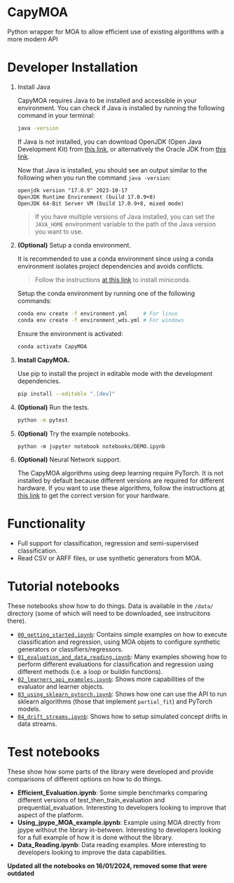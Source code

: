# CapyMOA
Python wrapper for MOA to allow efficient use of existing algorithms with a more modern API


# Developer Installation

1. Install Java

   CapyMOA requires Java to be installed and accessible in your environment. You
   can check if Java is installed by running the following command in your terminal:
   ```bash
   java -version
   ```

   If Java is not installed, you can download OpenJDK (Open Java Development Kit) 
   from [this link](https://openjdk.org/install/), or alternatively the Oracle 
   JDK from [this link](https://www.oracle.com/java).

   Now that Java is installed, you should see an output similar to the following
   when you run the command `java -version`:
   ```txt
   openjdk version "17.0.9" 2023-10-17
   OpenJDK Runtime Environment (build 17.0.9+8)
   OpenJDK 64-Bit Server VM (build 17.0.9+8, mixed mode)
   ```

   > If you have multiple versions of Java installed, you can set the `JAVA_HOME`
   > environment variable to the path of the Java version you want to use.


1. **(Optional)** Setup a conda environment.

   It is recommended to use a conda environment since using a
   conda environment isolates project dependencies and avoids conflicts.
   > Follow the instructions [at this link](https://docs.conda.io/projects/miniconda/en/latest/) to install miniconda.

   Setup the conda environment by running one of the following commands:
   ```sh
   conda env create -f environment.yml     # For linux
   conda env create -f environment_wds.yml # For windows
   ```
   Ensure the environment is activated:
   ```sh
   conda activate CapyMOA
   ```

2. **Install CapyMOA.**

   Use pip to install the project in editable mode with the development dependencies.
   ```bash
   pip install --editable ".[dev]"
   ```

3. **(Optional)** Run the tests.
   ```bash
   python -m pytest
   ```

4. **(Optional)** Try the example notebooks.
   ```
   python -m jupyter notebook notebooks/DEMO.ipynb
   ```

5. **(Optional)** Neural Network support.

   The CapyMOA algorithms using deep learning require PyTorch. It
   is not installed by default because different versions are required
   for different hardware. If you want to use these algorithms, follow the
   instructions [at this link](https://pytorch.org/get-started/locally/) to
   get the correct version for your hardware.

# Functionality
* Full support for classification, regression and semi-supervised classification. 
* Read CSV or ARFF files, or use synthetic generators from MOA.

# Tutorial notebooks
These notebooks show how to do things. Data is available in the ```/data/``` directory (some of which will need to be downloaded, see instrucitons there). 

* [`00_getting_started.ipynb`](notebooks/00_getting_started.ipynb): Contains simple examples on how to execute classification and regression, using MOA objets to configure synthetic generators or classifiers/regressors. 
* [`01_evaluation_and_data_reading.ipynb`](notebooks/01_evaluation_and_data_reading.ipynb): Many examples showing how to perform different evaluations for classification and regression using different methods (i.e. a loop or buildin functions). 
* [`02_learners_api_examples.ipynb`](notebooks/02_learners_api_examples.ipynb): Shows more capabilities of the evaluator and learner objects.
* [`03_using_sklearn_pytorch.ipynb`](notebooks/03_using_sklearn_pytorch.ipynb): Shows how one can use the API to run sklearn algorithms (those that implement ```partial_fit```) and PyTorch models.
* [`04_drift_streams.ipynb`](notebooks/04_drift_streams.ipynb): Shows how to setup
   simulated concept drifts in data streams.

# Test notebooks
These show how some parts of the library were developed and provide comparisons of different options on how to do things. 

* **Efficient_Evaluation.ipynb**: Some simple benchmarks comparing different versions of test_then_train_evaluation and prequential_evaluation. Interesting to developers looking to improve that aspect of the platform. 
* **Using_jpype_MOA_example.ipynb**: Example using MOA directly from jpype without the library in-between. Interesting to developers looking for a full example of how it is done without the library. 
* **Data_Reading.ipynb**: Data reading examples. More interesting to developers looking to improve the data capabilities. 

**Updated all the notebooks on 16/01/2024, removed some that were outdated**
